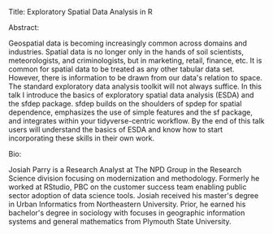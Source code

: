 Title: Exploratory Spatial Data Analysis in R 

Abstract: 

Geospatial data is becoming increasingly common across domains and industries. Spatial data is no longer only in the hands of soil scientists, meteorologists, and criminologists, but in marketing, retail, finance, etc. It is common for spatial data to be treated as any other tabular data set. However, there is information to be drawn from our data's relation to space. The standard exploratory data analysis toolkit will not always suffice. In this talk I introduce the basics of exploratory spatial data analysis (ESDA) and the sfdep package. sfdep builds on the shoulders of spdep for spatial dependence, emphasizes the use of simple features and the sf package, and integrates within your tidyverse-centric workflow. By the end of this talk users will understand the basics of ESDA and know how to start incorporating these skills in their own work.


Bio: 

Josiah Parry is a Research Analyst at The NPD Group in the Research Science division focusing on modernization and methodology. Formerly he worked at RStudio, PBC on the customer success team enabling public sector adoption of data science tools. Josiah received his master's degree in Urban Informatics from Northeastern University. Prior, he earned his bachelor's degree in sociology with focuses in geographic information systems and general mathematics from Plymouth State University. 
